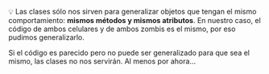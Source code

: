 :bulb: Las clases sólo nos sirven para generalizar objetos que tengan el mismo comportamiento: **mismos métodos y mismos atributos**. En nuestro caso, el código de ambos celulares y de ambos zombis es el mismo, por eso pudimos generalizarlo.

Si el código es parecido pero no puede ser generalizado para que sea el mismo, las clases no nos servirán. Al menos por ahora...
